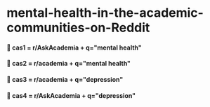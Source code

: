 # mental-health-in-the-academic-communities-on-Reddit
#### 🔆 cas1 = r/AskAcademia + q="mental health"
#### 🔆 cas2 = r/academia + q="mental health"
#### 🔆 cas3 = r/academia + q="depression"
#### 🔆 cas4 = r/AskAcademia + q="depression"

